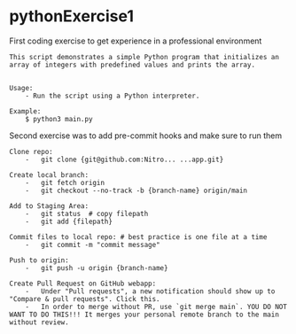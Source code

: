 # pythonExercise1
First coding exercise to get experience in a professional environment

    This script demonstrates a simple Python program that initializes an array of integers with predefined values and prints the array.


    Usage:
        - Run the script using a Python interpreter.

    Example:
        $ python3 main.py




Second exercise was to add pre-commit hooks and make sure to run them

    Clone repo:
        -   git clone {git@github.com:Nitro... ...app.git}
    
    Create local branch:
        -   git fetch origin
        -   git checkout --no-track -b {branch-name} origin/main

    Add to Staging Area:
        -   git status  # copy filepath
        -   git add {filepath}

    Commit files to local repo: # best practice is one file at a time
        -   git commit -m "commit message"

    Push to origin:
        -   git push -u origin {branch-name}

    Create Pull Request on GitHub webapp:
        -   Under "Pull requests", a new notification should show up to "Compare & pull requests". Click this.
        -   In order to merge without PR, use `git merge main`. YOU DO NOT WANT TO DO THIS!!! It merges your personal remote branch to the main without review.